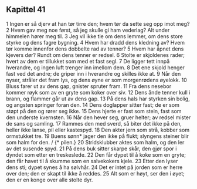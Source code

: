 ## Kapittel 41

1 Ingen er så djerv at han tør tirre den; hvem tør da sette seg opp imot meg?
2 Hvem gav meg noe først, så jeg skulle gi ham vederlag? Alt under himmelen hører meg til.
3 Jeg vil ikke tie om dens lemmer, om dens store styrke og dens fagre bygning.
4 Hvem har dradd dens kledning av? Hvem tør komme innenfor dens dobbelte rad av tenner?
5 Hvem har åpnet dens kjevers dør? Rundt om dens tenner er redsel.
6 Stolte er skjoldenes rader; hvert av dem er tillukket som med et fast segl.
7 De ligger tett innpå hverandre, og ingen luft trenger inn imellom dem.
8 Det ene skjold henger fast ved det andre; de griper inn i hverandre og skilles ikke at.
9 Når den nyser, stråler det fram lys, og dens øyne er som morgenrødens øyelokk.
10 Bluss farer ut av dens gap, gnister spruter fram.
11 Fra dens nesebor kommer røyk som av en gryte som koker over siv.
12 Dens ånde tenner kull i brann, og flammer går ut av dens gap.
13 På dens hals har styrken sin bolig, og angsten springer foran den.
14 Dens doglapper sitter fast; de er som støpt på den og rører seg ikke.
15 Dens hjerte er fast som stein, fast som den underste kvernsten.
16 Når den hever seg, gruer helter; av redsel mister de sans og samling.
17 Rammes den med sverd, så biter det ikke på den, heller ikke lanse, pil eller kastespyd.
18 Den akter jern som strå, kobber som ormstukket tre.
19 Buens sønn* jager den ikke på flukt; slyngens steiner blir som halm for den. / {* pilen.}
20 Stridsklubber aktes som halm, og den ler av det susende spyd.
21 På dens buk sitter skarpe skår, den gjør spor i dyndet som etter en treskeslede.
22 Den får dypet til å koke som en gryte; den får havet til å skumme som en salvekokers kjele.
23 Etter den lyser dens sti; dypet synes å ha sølvhår.
24 Det er intet på jorden som er herre over den; den er skapt til ikke å reddes.
25 Alt som er høyt, ser den i øyet; den er en konge over alle stolte dyr.
